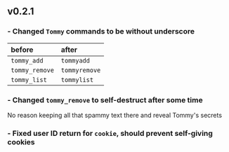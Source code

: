 ## v0.2.1
 
### - Changed `Tommy` commands to be without underscore
  
| before         | after         |
|:------------   |:--------------|
| `tommy_add`    | `tommyadd`    |
| `tommy_remove` | `tommyremove` |
|`tommy_list`    | `tommylist`   |
 
### - Changed `tommy_remove` to self-destruct after some time

No reason keeping all that spammy text there and reveal Tommy's secrets

### - Fixed user ID return for `cookie`, should prevent self-giving cookies
